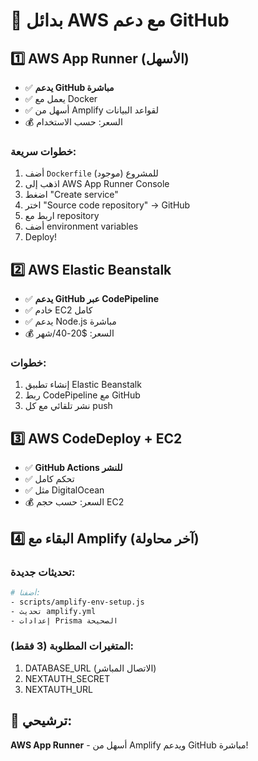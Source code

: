 # 🚀 بدائل AWS مع دعم GitHub

## 1️⃣ AWS App Runner (الأسهل)
- ✅ **يدعم GitHub مباشرة**
- ✅ يعمل مع Docker
- ✅ أسهل من Amplify لقواعد البيانات
- 💰 السعر: حسب الاستخدام

### خطوات سريعة:
1. أضف `Dockerfile` للمشروع (موجود)
2. اذهب إلى AWS App Runner Console
3. اضغط "Create service"
4. اختر "Source code repository" → GitHub
5. اربط مع repository
6. أضف environment variables
7. Deploy!

## 2️⃣ AWS Elastic Beanstalk
- ✅ **يدعم GitHub عبر CodePipeline**
- ✅ خادم EC2 كامل
- ✅ يدعم Node.js مباشرة
- 💰 السعر: $20-40/شهر

### خطوات:
1. إنشاء تطبيق Elastic Beanstalk
2. ربط CodePipeline مع GitHub
3. نشر تلقائي مع كل push

## 3️⃣ AWS CodeDeploy + EC2
- ✅ **GitHub Actions للنشر**
- ✅ تحكم كامل
- ✅ مثل DigitalOcean
- 💰 السعر: حسب حجم EC2

## 4️⃣ البقاء مع Amplify (آخر محاولة)

### تحديثات جديدة:
```bash
# أضفنا:
- scripts/amplify-env-setup.js
- تحديث amplify.yml
- إعدادات Prisma الصحيحة
```

### المتغيرات المطلوبة (3 فقط):
1. DATABASE_URL (الاتصال المباشر)
2. NEXTAUTH_SECRET  
3. NEXTAUTH_URL

## 🎯 ترشيحي:
**AWS App Runner** - أسهل من Amplify ويدعم GitHub مباشرة! 